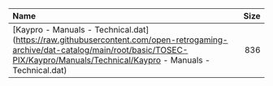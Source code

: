 |Name|Size|
|:---|---:|
|[Kaypro - Manuals - Technical.dat](https://raw.githubusercontent.com/open-retrogaming-archive/dat-catalog/main/root/basic/TOSEC-PIX/Kaypro/Manuals/Technical/Kaypro - Manuals - Technical.dat)|836|

